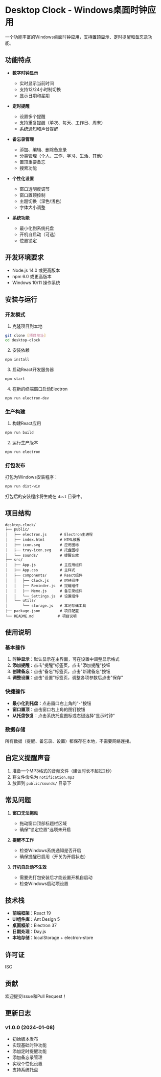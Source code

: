 # Desktop Clock - Windows桌面时钟应用

一个功能丰富的Windows桌面时钟应用，支持置顶显示、定时提醒和备忘录功能。

## 功能特点

- **数字时钟显示**
  - 实时显示当前时间
  - 支持12/24小时制切换
  - 显示日期和星期

- **定时提醒**
  - 设置多个提醒
  - 支持重复提醒（单次、每天、工作日、周末）
  - 系统通知和声音提醒

- **备忘录管理**
  - 添加、编辑、删除备忘录
  - 分类管理（个人、工作、学习、生活、其他）
  - 置顶重要备忘
  - 搜索功能

- **个性化设置**
  - 窗口透明度调节
  - 窗口置顶控制
  - 主题切换（深色/浅色）
  - 字体大小调整

- **系统功能**
  - 最小化到系统托盘
  - 开机自启动（可选）
  - 位置锁定

## 开发环境要求

- Node.js 14.0 或更高版本
- npm 6.0 或更高版本
- Windows 10/11 操作系统

## 安装与运行

### 开发模式

1. 克隆项目到本地
```bash
git clone [项目地址]
cd desktop-clock
```

2. 安装依赖
```bash
npm install
```

3. 启动React开发服务器
```bash
npm start
```

4. 在新的终端窗口启动Electron
```bash
npm run electron-dev
```

### 生产构建

1. 构建React应用
```bash
npm run build
```

2. 运行生产版本
```bash
npm run electron
```

### 打包发布

打包为Windows安装程序：
```bash
npm run dist-win
```

打包后的安装程序将生成在 `dist` 目录中。

## 项目结构

```
desktop-clock/
├── public/
│   ├── electron.js      # Electron主进程
│   ├── index.html       # HTML模板
│   ├── icon.svg         # 应用图标
│   ├── tray-icon.svg    # 托盘图标
│   └── sounds/          # 提醒音效
├── src/
│   ├── App.js           # 主应用组件
│   ├── App.css          # 主样式
│   ├── components/      # React组件
│   │   ├── Clock.js     # 时钟组件
│   │   ├── Reminder.js  # 提醒组件
│   │   ├── Memo.js      # 备忘录组件
│   │   └── Settings.js  # 设置组件
│   └── utils/
│       └── storage.js   # 本地存储工具
├── package.json         # 项目配置
└── README.md           # 项目说明
```

## 使用说明

### 基本操作

1. **时钟显示**：默认显示在主界面，可在设置中调整显示格式
2. **添加提醒**：点击"提醒"标签页，点击"添加提醒"按钮
3. **创建备忘**：点击"备忘"标签页，点击"新建备忘"按钮
4. **调整设置**：点击"设置"标签页，调整各项参数后点击"保存"

### 快捷操作

- **最小化到托盘**：点击窗口右上角的"-"按钮
- **窗口置顶**：点击窗口右上角的图钉按钮
- **从托盘恢复**：点击系统托盘图标或右键选择"显示时钟"

### 数据存储

所有数据（提醒、备忘录、设置）都保存在本地，不需要网络连接。

## 自定义提醒声音

1. 准备一个MP3格式的音频文件（建议时长不超过2秒）
2. 将文件命名为 `notification.mp3`
3. 放置到 `public/sounds/` 目录下

## 常见问题

1. **窗口无法拖动**
   - 拖动窗口顶部标题栏区域
   - 确保"锁定位置"选项未开启

2. **提醒不工作**
   - 检查Windows系统通知是否开启
   - 确保提醒已启用（开关为开启状态）

3. **开机自启动不生效**
   - 需要先打包安装后才能设置开机自启动
   - 检查Windows启动项设置

## 技术栈

- **前端框架**：React 19
- **UI组件库**：Ant Design 5
- **桌面框架**：Electron 37
- **日期处理**：Day.js
- **本地存储**：localStorage + electron-store

## 许可证

ISC

## 贡献

欢迎提交Issue和Pull Request！

## 更新日志

### v1.0.0 (2024-01-08)
- 初始版本发布
- 实现基础时钟功能
- 添加定时提醒功能
- 添加备忘录管理
- 实现个性化设置
- 支持系统托盘